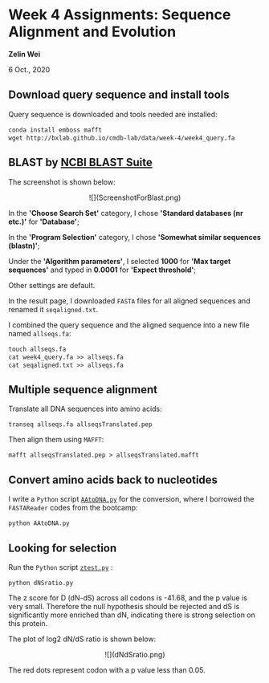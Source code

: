 # Week 4 Assignments: Sequence Alignment and Evolution

**Zelin Wei**

6 Oct., 2020

## Download query sequence and install tools

Query sequence is downloaded and tools needed are  installed:

	conda install emboss mafft
	wget http://bxlab.github.io/cmdb-lab/data/week-4/week4_query.fa 

## BLAST by [NCBI BLAST Suite](https://blast.ncbi.nlm.nih.gov/Blast.cgi?PROGRAM=blastn&PAGE_TYPE=BlastSearch&BLAST_SPEC=&LINK_LOC=blasttab)

The screenshot is shown below:

<center>![](ScreenshotForBlast.png)</center>

In the **'Choose Search Set'** category, I chose **'Standard databases (nr etc.)'** for **'Database'**;

In the **'Program Selection'** category, I chose **'Somewhat similar sequences (blastn)'**;

Under the **'Algorithm parameters'**, I selected **1000** for **'Max target sequences'** and typed in **0.0001** for **'Expect threshold'**;

Other settings are default.

In the result page, I downloaded `FASTA` files for all aligned sequences and renamed it `seqaligned.txt`.

I combined the query sequence and the aligned sequence into a new file named `allseqs.fa`:

	touch allseqs.fa
	cat week4_query.fa >> allseqs.fa 
	cat seqaligned.txt >> allseqs.fa

## Multiple sequence alignment

Translate all DNA sequences into amino acids:

	transeq allseqs.fa allseqsTranslated.pep

Then align them using `MAFFT`:

	mafft allseqsTranslated.pep > allseqsTranslated.mafft

## Convert amino acids back to nucleotides

I write a `Python` script [`AAtoDNA.py`](AAtoDNA.py) for the conversion, where I borrowed the `FASTAReader` codes from the bootcamp:

	python AAtoDNA.py

## Looking for selection

Run the `Python` script [`ztest.py`](ztest.py) :

	python dNSratio.py

The z score for D (dN-dS) across all codons is -41.68, and the p value is very small. Therefore the null hypothesis should be rejected and dS is significantly more enriched than dN, indicating there is strong selection on this protein.

The plot of log2 dN/dS ratio is shown below:

<center>![](dNdSratio.png)</center>

The red dots represent codon with a p value less than 0.05.